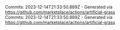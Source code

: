 Commits: 2023-12-14T21:33:50.889Z - Generated via https://github.com/marketplace/actions/artificial-grass
<br>
Commits: 2023-12-14T21:33:50.889Z - Generated via https://github.com/marketplace/actions/artificial-grass
<br>
